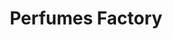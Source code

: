 ---
title: "Perfumes Factory"
url: /caracas/perfumes-factory-av-jose-antonio-paez-2/
shop: perfumería
---